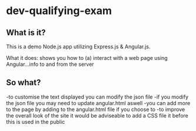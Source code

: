 # dev-qualifying-exam

## What is it? 
This is a demo Node.js app utilizing Express.js & Angular.js. 

What it does: shows you how to (a) interact with a web page using Angular...info to and from the server

## So what? 

-to customise the text displayed you can modify the json file
-if you modify the json file you may need to update angular.html aswell
-you can add more to the page by adding to the angular.html file if you choose to
-to improve the overall look of the site it would be adviseable to add a CSS file it before this is used in the public
